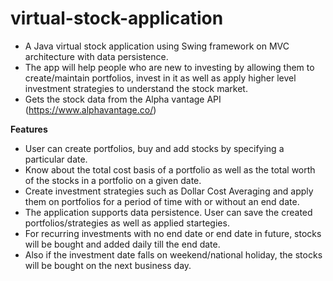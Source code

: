 # virtual-stock-application

  - A Java virtual stock application using Swing framework on MVC architecture with data persistence.
  - The app will help people who are new to investing by allowing them to create/maintain portfolios, invest in it as well 
    as apply higher level investment strategies to understand the stock market.
  - Gets the stock data from the Alpha vantage API (https://www.alphavantage.co/)
  
 **Features**
 
  - User can create portfolios, buy and add stocks by specifying a particular date.
  - Know about the total cost basis of a portfolio as well as the total worth of the stocks in a portfolio on a given date.
  - Create investment strategies such as Dollar Cost Averaging and apply them on portfolios for a period of time with or without an end date.
  - The application supports data persistence. User can save the created portfolios/strategies as well as applied startegies. 
  - For recurring investments with no end date or end date in future, stocks will be bought and added daily till the end date.
  - Also if the investment date falls on weekend/national holiday, the stocks will be bought on the next business day.
